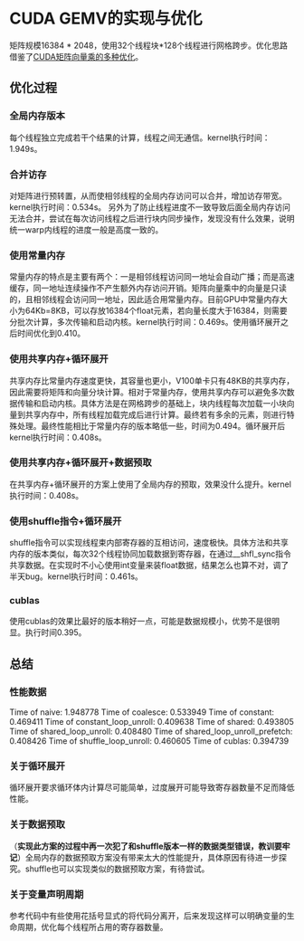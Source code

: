 # CUDA GEMV的实现与优化
矩阵规模16384 * 2048，使用32个线程块*128个线程进行网格跨步。优化思路借鉴了[CUDA矩阵向量乘的多种优化](https://evelystria.github.io/_posts/2019-11-29-CUDA%E7%9F%A9%E9%98%B5%E5%90%91%E9%87%8F%E4%B9%98%E7%9A%84%E5%A4%9A%E7%A7%8D%E4%BC%98%E5%8C%96/)。

## 优化过程
### 全局内存版本
每个线程独立完成若干个结果的计算，线程之间无通信。kernel执行时间：1.949s。

### 合并访存
对矩阵进行预转置，从而使相邻线程的全局内存访问可以合并，增加访存带宽。kernel执行时间：0.534s。
另外为了防止线程进度不一致导致后面全局内存访问无法合并，尝试在每次访问线程之后进行块内同步操作，发现没有什么效果，说明统一warp内线程的进度一般是高度一致的。

### 使用常量内存
常量内存的特点是主要有两个：一是相邻线程访问同一地址会自动广播；而是高速缓存，同一地址连续操作不产生额外内存访问开销。矩阵向量乘中的向量是只读的，且相邻线程会访问同一地址，因此适合用常量内存。目前GPU中常量内存大小为64Kb=8KB，可以存放16384个float元素，若向量长度大于16384，则需要分批次计算，多次传输和启动内核。kernel执行时间：0.469s。使用循环展开之后时间优化到0.410。

### 使用共享内存+循环展开
共享内存比常量内存速度更快，其容量也更小，V100单卡只有48KB的共享内存，因此需要将矩阵和向量分块计算。相对于常量内存，使用共享内存可以避免多次数据传输和启动内核。具体方法是在网格跨步的基础上，块内线程每次加载一小块向量到共享内存中，所有线程加载完成后进行计算。最终若有多余的元素，则进行特殊处理。最终性能相比于常量内存的版本略低一些，时间为0.494。循环展开后kernel执行时间：0.408s。

### 使用共享内存+循环展开+数据预取
在共享内存+循环展开的方案上使用了全局内存的预取，效果没什么提升。kernel执行时间：0.408s。

### 使用shuffle指令+循环展开
shuffle指令可以实现线程束内部寄存器的互相访问，速度极快。具体方法和共享内存的版本类似，每次32个线程协同加载数据到寄存器，在通过__shfl_sync指令共享数据。在实现时不小心使用int变量来装float数据，结果怎么也算不对，调了半天bug。kernel执行时间：0.461s。

### cublas
使用cublas的效果比最好的版本稍好一点，可能是数据规模小，优势不是很明显。执行时间0.395。

## 总结
### 性能数据
Time of naive: 1.948778
Time of coalesce: 0.533949
Time of constant: 0.469411
Time of constant_loop_unroll: 0.409638
Time of shared: 0.493805
Time of shared_loop_unroll: 0.408480
Time of shared_loop_unroll_prefetch: 0.408426
Time of shuffle_loop_unroll: 0.460605
Time of cublas: 0.394739

### 关于循环展开
循环展开要求循环体内计算尽可能简单，过度展开可能导致寄存器数量不足而降低性能。
### 关于数据预取
（**实现此方案的过程中再一次犯了和shuffle版本一样的数据类型错误，教训要牢记**）全局内存的数据预取方案没有带来太大的性能提升，具体原因有待进一步探究。shuffle也可以实现类似的数据预取方案，有待尝试。

### 关于变量声明周期
参考代码中有些使用花括号显式的将代码分离开，后来发现这样可以明确变量的生命周期，优化每个线程所占用的寄存器数量。